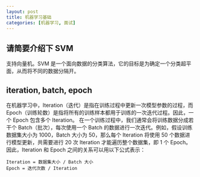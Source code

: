 ```yaml
---
layout: post
title: 机器学习基础
categories: [机器学习, 面试]
---
```


## 请简要介绍下 SVM
支持向量机。SVM 是一个面向数据的分类算法，它的目标是为确定一个分类超平面，从而将不同的数据分隔开。

## iteration, batch, epoch

在机器学习中，Iteration（迭代）是指在训练过程中更新一次模型参数的过程，而 Epoch（训练轮数）是指将所有的训练样本都用于训练的一次迭代过程。因此，一个 Epoch 包含多个 Iteration。
在一个训练过程中，我们通常会将训练数据分成若干个 Batch（批次），每次使用一个 Batch 的数据进行一次迭代。例如，假设训练数据集大小为 1000，Batch 大小为 50，那么每个 Iteration 将使用 50 个数据进行模型更新，共需要进行 20 次 Iteration 才能遍历整个数据集，即 1 个 Epoch。
因此，Iteration 和 Epoch 之间的关系可以用以下公式表示：

```
Iteration = 数据集大小 / Batch 大小
Epoch = 迭代次数 / Iteration
```

